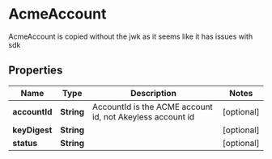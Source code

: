 

# AcmeAccount

AcmeAccount is copied without the jwk as it seems like it has issues with sdk

## Properties

Name | Type | Description | Notes
------------ | ------------- | ------------- | -------------
**accountId** | **String** | AccountId is the ACME account id, not Akeyless account id |  [optional]
**keyDigest** | **String** |  |  [optional]
**status** | **String** |  |  [optional]



